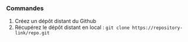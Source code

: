 ### Commandes

1. Créez un dépôt distant du Github
2. Récupérez le dépôt distant en local : `git clone https://repository-link/repo.git `
